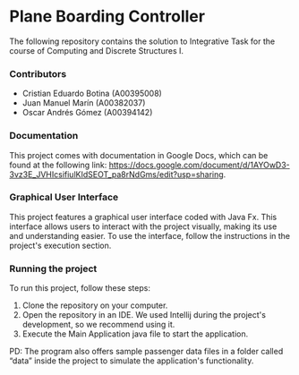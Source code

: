 # Plane Boarding Controller

The following repository contains the solution to Integrative Task for the course of Computing and Discrete Structures I.

### Contributors

- Cristian Eduardo Botina (A00395008)
- Juan Manuel Marín (A00382037)
- Oscar Andrés Gómez (A00394142)

### Documentation

This project comes with documentation in Google Docs, which can be found at the following link:
https://docs.google.com/document/d/1AYOwD3-3vz3E_JVHIcsifiulKIdSEOT_pa8rNdGms/edit?usp=sharing.

### Graphical User Interface

This project features a graphical user interface coded with Java Fx. This interface allows users to interact with the project visually, making its use and understanding easier. To use the interface, follow the instructions in the project's execution section.

### Running the project
To run this project, follow these steps:

1. Clone the repository on your computer.
2. Open the repository in an IDE. We used Intellij during the project's development, so we recommend using it.
3. Execute the Main Application java file to start the application.

PD: The program also offers sample passenger data files in a folder called “data” inside the project to simulate the application's functionality.
